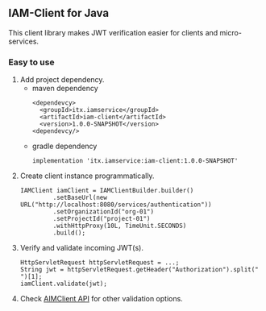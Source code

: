 ## IAM-Client for Java
This client library makes JWT verification easier for clients and micro-services. 

### Easy to use
1. Add project dependency.
   * maven dependency
     ```
     <dependevcy>
       <groupId>itx.iamservice</groupId>
       <artifactId>iam-client</artifactId>
       <version>1.0.0-SNAPSHOT</version>
     <dependevcy/>
     ```
   * gradle dependency
     ```
     implementation 'itx.iamservice:iam-client:1.0.0-SNAPSHOT'
     ```
2. Create client instance programmatically.
   ```
   IAMClient iamClient = IAMClientBuilder.builder()
            .setBaseUrl(new URL("http://localhost:8080/services/authentication"))
            .setOrganizationId("org-01")
            .setProjectId("project-01")
            .withHttpProxy(10L, TimeUnit.SECONDS)
            .build();
   ```
3. Verify and validate incoming JWT(s).
   ```
   HttpServletRequest httpServletRequest = ...;
   String jwt = httpServletRequest.getHeader("Authorization").split(" ")[1];
   iamClient.validate(jwt);
   ```
4. Check [AIMClient API](src/main/java/itx/iamservice/client/IAMClient.java) for other validation options.   
